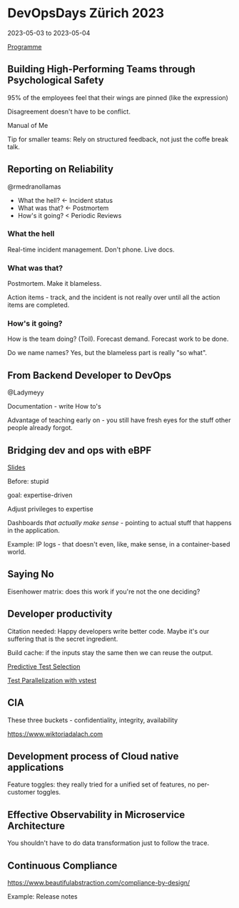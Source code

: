# DevOpsDays Zürich 2023
2023-05-03 to 2023-05-04

[Programme](https://www.devopsdays.ch/program)

## Building High-Performing Teams through Psychological Safety
95% of the employees feel that their wings are pinned (like the expression)

Disagreement doesn't have to be conflict.

Manual of Me

Tip for smaller teams: Rely on structured feedback, not just the coffe break talk.

## Reporting on Reliability
@rmedranollamas

 - What the hell? &lt;- Incident status
 - What was that? &lt;- Postmortem
 - How's it going? &lt; Periodic Reviews

### What the hell
Real-time incident management. Don't phone. Live docs.

### What was that?
Postmortem. Make it blameless.

Action items - track, and the incident is not really over until all the action items are completed.

### How's it going?
How is the team doing? (Toil). Forecast demand. Forecast work to be done.

Do we name names? Yes, but the blameless part is really "so what".

## From Backend Developer to DevOps
@Ladymeyy

Documentation - write How to's

Advantage of teaching early on - you still have fresh eyes for the stuff other people already forgot.

## Bridging dev and ops with eBPF
[Slides](https://www.slideshare.net/raphink/devopsdays-zurich-2023-bridging-dev-and-ops-with-ebpf-extending-observability-upwards-and-downwards)

Before: stupid

goal: expertise-driven

Adjust privileges to expertise

Dashboards *that actually make sense* - pointing to actual stuff that happens in the application.

Example: IP logs - that doesn't even, like, make sense, in a container-based world.

## Saying No
Eisenhower matrix: does this work if you're not the one deciding?

## Developer productivity
Citation needed: Happy developers write better code. Maybe it's our suffering that is the secret ingredient.

Build cache: if the inputs stay the same then we can reuse the output.

[Predictive Test Selection](https://research.facebook.com/publications/predictive-test-selection/)

[Test Parallelization with vstest](https://learn.microsoft.com/en-us/azure/devops/pipelines/test/parallel-testing-vstest?view=azure-devops)

## CIA
These three buckets - confidentiality, integrity, availability

https://www.wiktoriadalach.com

## Development process of Cloud native applications
Feature toggles: they really tried for a unified set of features, no per-customer toggles.

## Effective Observability in Microservice Architecture
You shouldn't have to do data transformation just to follow the trace.

## Continuous Compliance
https://www.beautifulabstraction.com/compliance-by-design/

Example: Release notes

